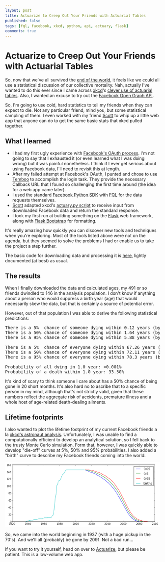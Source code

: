 ```yaml
---
layout: post
title: Actuarize to Creep Out Your Friends with Actuarial Tables
published: false
tags: [fql, facebook, xkcd, python, api, actuary, flask]
comments: true
---
```


# Actuarize to Creep Out Your Friends with Actuarial Tables

So, now that we've all survived the [end of the world](http://en.wikipedia.org/wiki/2012_phenomenon), it feels like we could all use a statistical discussion of our collective mortality. Nah, actually I've wanted to do this ever since I came across [xkcd](http://www.xkcd.com)'s [clever use of actuarial tables](http://blog.xkcd.com/2012/07/12/a-morbid-python-script/). Also, I wanted an excuse to try out the [Facebook Open Graph API](https://developers.facebook.com/docs/reference/apis/). 

So, I'm going to use cold, hard statistics to tell my friends when they can expect to die. Not any particular friend, mind you, but some statistical sampling of them. I even worked with my friend [Scott](https://github.com/scottlnorvell) to whip up a little web app that anyone can do to get the same basic stats that xkcd pulled together.

## What I learned
- I had my first ugly experience with [Facebook's OAuth process](https://developers.facebook.com/docs/howtos/login/login-for-desktop/). I'm not going to say that I exhausted it (or even learned what I was doing wrong) but it was painful nonetheless. I think if I ever get serious about using Facebook data, I'll need to revisit this at length.
- After my failed attempt at Facebook's OAuth, I punted and chose to use [Temboo](http://www.temboo.com) to accomplish the login task. They provide the necessary Callback URL that I found so challenging the first time around (the idea for a web app came later).
- I used the standard [Facebook Python SDK](https://github.com/pythonforfacebook/facebook-sdk/) with [FQL](https://developers.facebook.com/docs/reference/fql/) for the data requests themselves.
- [Scott](https://github.com/scottlnorvell) adapted xkcd's [actuary.py script](http://blog.xkcd.com/2012/07/12/a-morbid-python-script/) to receive input from downloaded Facebook data and return the standard response.
- I took my first run at building something on the [Flask](http://flask.pocoo.org/) web framework, along with [Flask Bootstrap](https://github.com/mbr/flask-bootstrap) for formatting.

It's really amazing how quickly you can discover new tools and techniques when you're exploring.  Most of the tools listed above were not on the agenda, but they seemed to solve the problems I had or enable us to take the project a step further. 

The basic code for downloading data and processing it is [here](https://github.com/wimsy/actuary), lightly documented (at best) as usual.

## The results
When I finally downloaded the data and calculated ages, my 491 or so friends dwindled to 146 in the analysis population. I don't know if anything about a person who would suppress a birth year (age) that would necessarily skew the data, but that is certainly a source of potential error. 

However, out of that population I was able to derive the following statistical predictions:

<pre>
There is a 5%  chance of someone dying within 0.12 years (by 2013).
There is a 50% chance of someone dying within 1.64 years (by 2014).
There is a 95% chance of someone dying within 5.88 years (by 2018).

There is a 5%  chance of everyone dying within 67.26 years (by 2080).
There is a 50% chance of everyone dying within 72.11 years (by 2085).
There is a 95% chance of everyone dying within 78.3 years (by 2091).

Probability of all dying in 1.0 year: &lt;0.001%
Probability of a death within 1.0 year: 33.50%
</pre>

It's kind of scary to think someone I care about has a 50% chance of being gone in 20 short months. It's also hard no to ascribe that to a specific person in my mind, although that's not strictly valid, given that these numbers reflect the aggregate risk of accidents, premature illness and a whole host of age-related death-dealing ailments.

## Lifetime footprints
I also wanted to plot the lifetime footprint of my current Facebook friends a la [xkcd's astronaut analysis](http://xkcd.com/893/). Unfortunately, I was unable to find a computationally efficient to develop an analytical solution, so I fell back to the trusty Monte Carlo simulation.  Form that, however, I was quickly able to develop "die-off" curves at 5%, 50% and 95% probabilities. I also added a "birth" curve to describe my Facebook friends coming into the world.

![The living footprint of my Facebook friends](/images/wimsy_friends_lifetime_windows.png "My friends coming into the world, then leaving it at 5%, 50% and 95% probability.")

So, we came into the world beginning in 1937 (with a huge pickup in the 70's). And we'll all (probably) be gone by 2091. Not a bad run...

If you want to try it yourself, head on over to [Actuarize](http://wmsy.me/actuarize), but please be patient. This is a low-volume web app.
